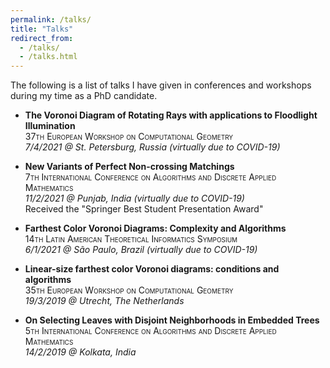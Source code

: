 ```yaml
---
permalink: /talks/
title: "Talks"
redirect_from: 
  - /talks/
  - /talks.html
---
```


The following is a list of talks I have given in conferences and workshops during my time as a PhD candidate.



- **The Voronoi Diagram of Rotating Rays with applications to Floodlight Illumination**\
	<span style="font-variant:small-caps;">37th European Workshop on Computational Geometry</span>\
	*7/4/2021 @ St. Petersburg, Russia (virtually due to COVID-19)*


- **New Variants of Perfect Non-crossing Matchings**\
	<span style="font-variant:small-caps;">7th International Conference on Algorithms and Discrete Applied Mathematics</span>\
	*11/2/2021 @ Punjab, India (virtually due to COVID-19)*\
	Received the "Springer Best Student Presentation Award"

- **Farthest Color Voronoi Diagrams: Complexity and Algorithms**\
	<span style="font-variant:small-caps;">14th Latin American Theoretical Informatics Symposium</span>\
	*6/1/2021 @ São Paulo, Brazil (virtually due to COVID-19)*

- **Linear-size farthest color Voronoi diagrams: conditions and algorithms**\
	<span style="font-variant:small-caps;">35th European Workshop on Computational Geometry</span>\
	*19/3/2019 @ Utrecht, The Netherlands*		

- **On Selecting Leaves with Disjoint Neighborhoods in Embedded Trees**\
	<span style="font-variant:small-caps;">5th International Conference on Algorithms and Discrete Applied Mathematics</span>\
 	*14/2/2019 @ Kolkata, India*	
